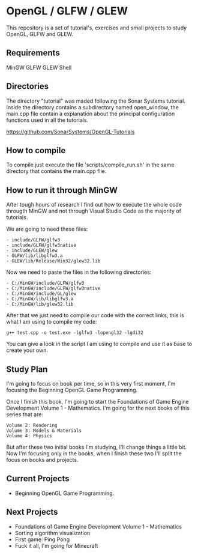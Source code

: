 # OpenGL / GLFW / GLEW

This repository is a set of tutorial's, exercises and small projects to study OpenGL, GLFW and GLEW. 

## Requirements

MinGW
GLFW
GLEW
Shell

## Directories

The directory "tutorial" was maded following the Sonar Systems tutorial. Inside the directory contains a subdirectory named open_window, the main.cpp file contain a explanation about the principal configuration functions used in all the tutorials.

https://github.com/SonarSystems/OpenGL-Tutorials

## How to compile

To compile just execute the file 'scripts/compile_run.sh' in the same directory that contains the main.cpp flie.

## How to run it through MinGW

After tough hours of research I find out how to execute the whole code througth MinGW and not through Visual Studio Code as the majority of tutorials.

We are going to need these files:

	- include/GLFW/glfw3
	- include/GLFW/glfw3native
	- include/GLEW/glew
	- GLFW/lib/libglfw3.a
	- GLEW/lib/Release/Win32/glew32.lib

Now we need to paste the files in the following directories:

	- C:/MinGW/include/GLFW/glfw3
	- C:/MinGW/include/GLFW/glfw3native
	- C:/MinGW/include/GL/glew
	- C:/MinGW/lib/libglfw3.a
	- C:/MinGW/lib/glew32.lib

After that we just need to compile our code with the correct links, this is what I am using to compile my code:

	g++ test.cpp -o test.exe -lglfw3 -lopengl32 -lgdi32 

You can give a look in the script I am using to compile and use it as base to create your own.

## Study Plan

I'm going to focus on book per time, so in this very first moment, I'm focusing the Beginning OpenGL Game Programming.

Once I finish this book, I'm going to start the Foundations of Game Engine Development Volume 1 - Mathematics. I'm going for the next books of this series that are:

	Volume 2: Rendering
	Volume 3: Models & Materials
	Volume 4: Physics

But after these two initial books I'm studying, I'll change things a little bit. Now I'm focusing only in the books, when I finish these two I'll split the focus on books and projects.

## Current Projects

- Beginning OpenGL Game Programming.

## Next Projects

- Foundations of Game Engine Development Volume 1 - Mathematics
- Sorting algorithm visualization
- First game: Ping Pong
- Fuck it all, I'm going for Minecraft